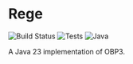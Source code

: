 # Rege

![Build Status](https://github.com/plug-obp/obp3-core/actions/workflows/build-and-publish.yml/badge.svg)
![Tests](https://img.shields.io/badge/tests-163%20passing-success)
![Java](https://img.shields.io/badge/java-23-blue)

A Java 23 implementation of OBP3.

